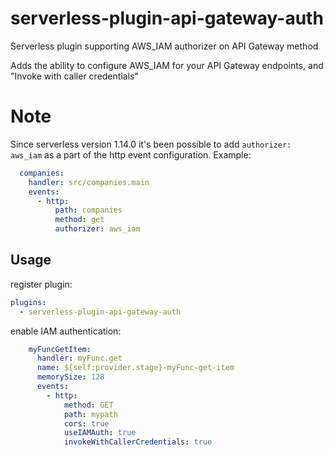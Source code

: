 # serverless-plugin-api-gateway-auth
Serverless plugin supporting AWS_IAM authorizer on API Gateway method

Adds the ability to configure AWS_IAM for your API Gateway endpoints, and "Invoke with caller credentials"

# Note

Since serverless version 1.14.0 it's been possible to add `authorizer: aws_iam` as a part of the http event configuration. Example:

```yml
  companies:
    handler: src/companies.main
    events:
      - http:
          path: companies
          method: get
          authorizer: aws_iam

```

## Usage
register plugin:
```YAML
plugins:
  - serverless-plugin-api-gateway-auth
```

enable IAM authentication:
```YAML 
    myFuncGetItem:
      handler: myFunc.get
      name: ${self:provider.stage}-myFunc-get-item
      memorySize: 128
      events:
        - http:
            method: GET
            path: mypath
            cors: true
            useIAMAuth: true
            invokeWithCallerCredentials: true
```
